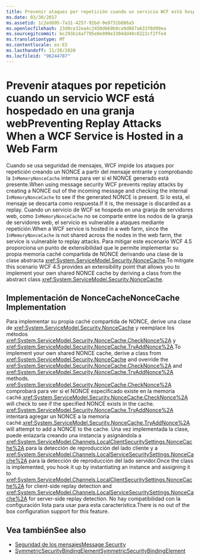 ```yaml
---
title: Prevenir ataques por repetición cuando un servicio WCF está hospedado en una granja web
ms.date: 03/30/2017
ms.assetid: 1c2ed695-7a31-4257-92bd-9e9731b886a5
ms.openlocfilehash: 23d0ce32ea4c2450d669b8ca9d887a633f0d99ea
ms.sourcegitcommit: bc293b14af795e0e999e3304dd40c0222cf2ffe4
ms.translationtype: MT
ms.contentlocale: es-ES
ms.lasthandoff: 11/26/2020
ms.locfileid: "96244787"
---
```

# <a name="preventing-replay-attacks-when-a-wcf-service-is-hosted-in-a-web-farm"></a><span data-ttu-id="b65a5-102">Prevenir ataques por repetición cuando un servicio WCF está hospedado en una granja web</span><span class="sxs-lookup"><span data-stu-id="b65a5-102">Preventing Replay Attacks When a WCF Service is Hosted in a Web Farm</span></span>

<span data-ttu-id="b65a5-103">Cuando se usa seguridad de mensajes, WCF impide los ataques por repetición creando un NONCE a partir del mensaje entrante y comprobando la `InMemoryNonceCache` interna para ver si el NONCE generado está presente.</span><span class="sxs-lookup"><span data-stu-id="b65a5-103">When using message security WCF prevents replay attacks by creating a NONCE out of the incoming message and checking the internal `InMemoryNonceCache` to see if the generated NONCE is present.</span></span> <span data-ttu-id="b65a5-104">Si lo está, el mensaje se descarta como respuesta.</span><span class="sxs-lookup"><span data-stu-id="b65a5-104">If it is, the message is discarded as a replay.</span></span> <span data-ttu-id="b65a5-105">Cuando un servicio de WCF se hospeda en una granja de servidores web, como `InMemoryNonceCache` no se comparte entre los nodos de la granja de servidores web, el servicio es vulnerable a ataques mediante repetición.</span><span class="sxs-lookup"><span data-stu-id="b65a5-105">When a WCF service is hosted in a web farm, since the `InMemoryNonceCache` is not shared across the nodes in the web farm, the service is vulnerable to replay attacks.</span></span>  <span data-ttu-id="b65a5-106">Para mitigar este escenario WCF 4.5 proporciona un punto de extensibilidad que le permite implementar su propia memoria caché compartida de NONCE derivando una clase de la clase abstracta <xref:System.ServiceModel.Security.NonceCache>.</span><span class="sxs-lookup"><span data-stu-id="b65a5-106">To mitigate this scenario WCF 4.5 provides an extensibility point that allows you to implement your own shared NONCE cache by deriving a class from the abstract class <xref:System.ServiceModel.Security.NonceCache>.</span></span>  
  
## <a name="noncecache-implementation"></a><span data-ttu-id="b65a5-107">Implementación de NonceCache</span><span class="sxs-lookup"><span data-stu-id="b65a5-107">NonceCache Implementation</span></span>  

 <span data-ttu-id="b65a5-108">Para implementar su propia caché compartida de NONCE, derive una clase de <xref:System.ServiceModel.Security.NonceCache> y reemplace los métodos <xref:System.ServiceModel.Security.NonceCache.CheckNonce%2A> y <xref:System.ServiceModel.Security.NonceCache.TryAddNonce%2A>.</span><span class="sxs-lookup"><span data-stu-id="b65a5-108">To implement your own shared NONCE cache, derive a class from <xref:System.ServiceModel.Security.NonceCache> and override the <xref:System.ServiceModel.Security.NonceCache.CheckNonce%2A> and <xref:System.ServiceModel.Security.NonceCache.TryAddNonce%2A> methods.</span></span> <span data-ttu-id="b65a5-109"><xref:System.ServiceModel.Security.NonceCache.CheckNonce%2A> comprobará para ver si el NONCE especificado existe en la memoria caché.</span><span class="sxs-lookup"><span data-stu-id="b65a5-109"><xref:System.ServiceModel.Security.NonceCache.CheckNonce%2A> will check to see if the specified NONCE exists in the cache.</span></span> <span data-ttu-id="b65a5-110"><xref:System.ServiceModel.Security.NonceCache.TryAddNonce%2A> intentará agregar un NONCE a la memoria caché.</span><span class="sxs-lookup"><span data-stu-id="b65a5-110"><xref:System.ServiceModel.Security.NonceCache.TryAddNonce%2A> will attempt to add a NONCE to the cache.</span></span> <span data-ttu-id="b65a5-111">Una vez implementada la clase, puede enlazarla creando una instancia y asignándola a <xref:System.ServiceModel.Channels.LocalClientSecuritySettings.NonceCache%2A> para la detección de reproducción del lado cliente y a <xref:System.ServiceModel.Channels.LocalServiceSecuritySettings.NonceCache%2A> para la detección de reproducción del lado servidor.</span><span class="sxs-lookup"><span data-stu-id="b65a5-111">Once the class is implemented, you hook it up by instantiating an instance and assigning it to <xref:System.ServiceModel.Channels.LocalClientSecuritySettings.NonceCache%2A> for client-side replay detection and <xref:System.ServiceModel.Channels.LocalServiceSecuritySettings.NonceCache%2A> for server-side replay detection.</span></span> <span data-ttu-id="b65a5-112">No hay compatibilidad con la configuración lista para usar para esta característica.</span><span class="sxs-lookup"><span data-stu-id="b65a5-112">There is no out of the box configuration support for this feature.</span></span>  
  
## <a name="see-also"></a><span data-ttu-id="b65a5-113">Vea también</span><span class="sxs-lookup"><span data-stu-id="b65a5-113">See also</span></span>

- [<span data-ttu-id="b65a5-114">Seguridad de los mensajes</span><span class="sxs-lookup"><span data-stu-id="b65a5-114">Message Security</span></span>](message-security-in-wcf.md)
- [<span data-ttu-id="b65a5-115">SymmetricSecurityBindingElement</span><span class="sxs-lookup"><span data-stu-id="b65a5-115">SymmetricSecurityBindingElement</span></span>](../diagnostics/wmi/symmetricsecuritybindingelement.md)
